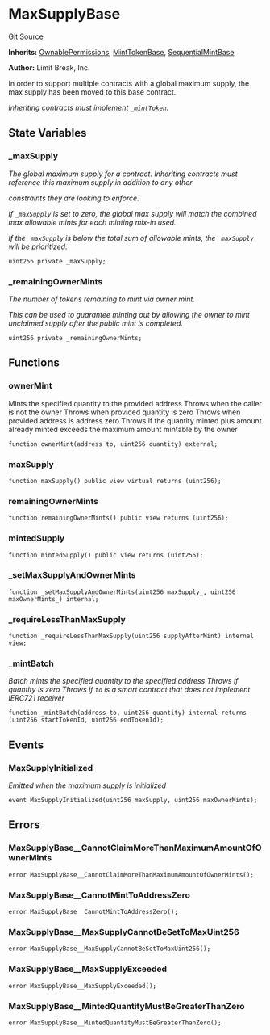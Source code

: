 # MaxSupplyBase
[Git Source](https://github.com/zanzai-dev/creator-token-standards/blob/e3ca932d2edc594487078ba2c4da4e803f84d6a3/src/minting/MaxSupply.sol)

**Inherits:**
[OwnablePermissions](/src/access/OwnablePermissions.sol/abstract.OwnablePermissions.md), [MintTokenBase](/src/minting/MintTokenBase.sol/abstract.MintTokenBase.md), [SequentialMintBase](/src/minting/SequentialMintBase.sol/abstract.SequentialMintBase.md)

**Author:**
Limit Break, Inc.

In order to support multiple contracts with a global maximum supply, the max supply has been moved to this base contract.

*Inheriting contracts must implement `_mintToken`.*


## State Variables
### _maxSupply
*The global maximum supply for a contract.  Inheriting contracts must reference this maximum supply in addition to any other*

*constraints they are looking to enforce.*

*If `_maxSupply` is set to zero, the global max supply will match the combined max allowable mints for each minting mix-in used.*

*If the `_maxSupply` is below the total sum of allowable mints, the `_maxSupply` will be prioritized.*


```solidity
uint256 private _maxSupply;
```


### _remainingOwnerMints
*The number of tokens remaining to mint via owner mint.*

*This can be used to guarantee minting out by allowing the owner to mint unclaimed supply after the public mint is completed.*


```solidity
uint256 private _remainingOwnerMints;
```


## Functions
### ownerMint

Mints the specified quantity to the provided address
Throws when the caller is not the owner
Throws when provided quantity is zero
Throws when provided address is address zero
Throws if the quantity minted plus amount already minted exceeds the maximum amount mintable by the owner


```solidity
function ownerMint(address to, uint256 quantity) external;
```

### maxSupply


```solidity
function maxSupply() public view virtual returns (uint256);
```

### remainingOwnerMints


```solidity
function remainingOwnerMints() public view returns (uint256);
```

### mintedSupply


```solidity
function mintedSupply() public view returns (uint256);
```

### _setMaxSupplyAndOwnerMints


```solidity
function _setMaxSupplyAndOwnerMints(uint256 maxSupply_, uint256 maxOwnerMints_) internal;
```

### _requireLessThanMaxSupply


```solidity
function _requireLessThanMaxSupply(uint256 supplyAfterMint) internal view;
```

### _mintBatch

*Batch mints the specified quantity to the specified address
Throws if quantity is zero
Throws if `to` is a smart contract that does not implement IERC721 receiver*


```solidity
function _mintBatch(address to, uint256 quantity) internal returns (uint256 startTokenId, uint256 endTokenId);
```

## Events
### MaxSupplyInitialized
*Emitted when the maximum supply is initialized*


```solidity
event MaxSupplyInitialized(uint256 maxSupply, uint256 maxOwnerMints);
```

## Errors
### MaxSupplyBase__CannotClaimMoreThanMaximumAmountOfOwnerMints

```solidity
error MaxSupplyBase__CannotClaimMoreThanMaximumAmountOfOwnerMints();
```

### MaxSupplyBase__CannotMintToAddressZero

```solidity
error MaxSupplyBase__CannotMintToAddressZero();
```

### MaxSupplyBase__MaxSupplyCannotBeSetToMaxUint256

```solidity
error MaxSupplyBase__MaxSupplyCannotBeSetToMaxUint256();
```

### MaxSupplyBase__MaxSupplyExceeded

```solidity
error MaxSupplyBase__MaxSupplyExceeded();
```

### MaxSupplyBase__MintedQuantityMustBeGreaterThanZero

```solidity
error MaxSupplyBase__MintedQuantityMustBeGreaterThanZero();
```

